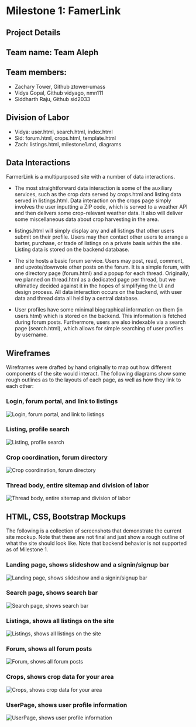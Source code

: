 # Milestone 1: FamerLink

## Project Details

## Team name: Team Aleph

## Team members:
* Zachary Tower, Github ztower-umass 
* Vidya Gopal, Github vidyago, nmn111
* Siddharth Raju, Github sid2033

## Division of Labor
* Vidya: user.html, search.html, index.html
* Sid: forum.html, crops.html, template.html
* Zach: listings.html, milestone1.md, diagrams


## Data Interactions

FarmerLink is a multipurposed site with a number of data interactions.

* The most straightforward data interaction is some of the auxiliary services, such as the crop data served by crops.html and listing data served in listings.html. Data interaction on the crops page simply involves the user inputting a ZIP code, which is served to a weather API and then delivers some crop-relevant weather data. It also will deliver some miscellaneous data about crop harvesting in the area. 

* listings.html will simply display any and all listings that other users submit on their profile. Users may then contact other users to arrange a barter, purchase, or trade of listings on a private basis within the site. Listing data is stored on the backend database.

* The site hosts a basic forum service. Users may post, read, comment, and upvote/downvote other posts on the forum. It is a simple forum, with one directory page (forum.html) and a popup for each thread. Originally, we planned on thread.html as a dedicated page per thread, but we ultimatley decided against it in the hopes of simplifying the UI and design process. All data interaction occurs on the backend, with user data and thread data all held by a central database. 

* User profiles have some minimal biographical information on them (in users.html) which is stored on the backend. This information is fetched during forum posts. Furthermore, users are also indexable via a search page (search.html), which allows for simple searching of user profiles by username.

## Wireframes

Wireframes were drafted by hand originally to map out how different components of the site would interact. The following diagrams show some rough outlines as to the layouts of each page, as well as how they link to each other:

### Login, forum portal, and link to listings

![Login, forum portal, and link to listings](pics/wf2.png)

### Listing, profile search

![Listing, profile search](pics/wf3.png)

### Crop coordination, forum directory

![Crop coordination, forum directory](pics/wf4.png)

### Thread body, entire sitemap and division of labor

![Thread body, entire sitemap and division of labor](pics/wf5.png)

## HTML, CSS, Bootstrap Mockups

The following is a collection of screenshots that demonstrate the current site mockup. Note that these are not final and just show a rough outline of what the site should look like. Note that backend behavior is not supported as of Milestone 1.

### Landing page, shows slideshow and a signin/signup bar

![Landing page, shows slideshow and a signin/signup bar](pics/landing.png)

### Search page, shows search bar

![Search page, shows search bar](pics/search.png)

### Listings, shows all listings on the site

![Listings, shows all listings on the site](pics/listings.png)

### Forum, shows all forum posts

![Forum, shows all forum posts](pics/forum.png)

### Crops, shows crop data for your area

![Crops, shows crop data for your area](pics/crops.png)

### UserPage, shows user profile information

![UserPage, shows user profile information](pics/user.png)

